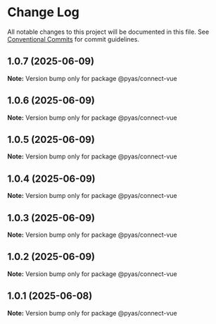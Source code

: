 # Change Log

All notable changes to this project will be documented in this file.
See [Conventional Commits](https://conventionalcommits.org) for commit guidelines.

## 1.0.7 (2025-06-09)

**Note:** Version bump only for package @pyas/connect-vue





## 1.0.6 (2025-06-09)

**Note:** Version bump only for package @pyas/connect-vue





## 1.0.5 (2025-06-09)

**Note:** Version bump only for package @pyas/connect-vue





## 1.0.4 (2025-06-09)

**Note:** Version bump only for package @pyas/connect-vue





## 1.0.3 (2025-06-09)

**Note:** Version bump only for package @pyas/connect-vue





## 1.0.2 (2025-06-09)

**Note:** Version bump only for package @pyas/connect-vue





## 1.0.1 (2025-06-08)

**Note:** Version bump only for package @pyas/connect-vue
